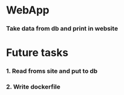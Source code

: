 # WebApp
### Take data from db and print in website
# Future tasks
### 1. Read froms site and put to db
### 2. Write dockerfile

